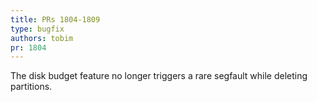 ```yaml
---
title: PRs 1804-1809
type: bugfix
authors: tobim
pr: 1804
---
```


The disk budget feature no longer triggers a rare segfault while deleting
partitions.
